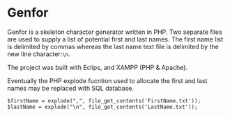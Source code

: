 Genfor
======

Genfor is a skeleton character generator written in PHP. Two separate files are used to supply a list of potential first and last names. The first name list is delimited by commas whereas the last name text file is delimited by the new line character:```\n```. 

The project was built with Eclips, and XAMPP (PHP & Apache).

Eventually the PHP explode fucntion used to allocate the first and last names may be replaced with SQL database.

  ```$firstName = explode(",", file_get_contents('FirstName.txt'));```
  ```$lastName = explode("\n", file_get_contents('LastName.txt'));```
